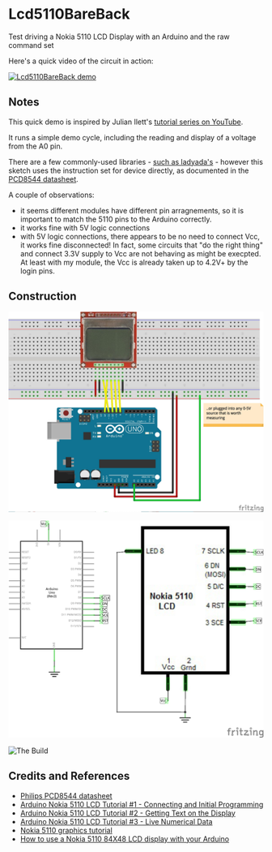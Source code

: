 # Lcd5110BareBack

Test driving a Nokia 5110 LCD Display with an Arduino and the raw command set

Here's a quick video of the circuit in action:

[![Lcd5110BareBack demo](http://img.youtube.com/vi/nDB-FT9jysI/0.jpg)](http://www.youtube.com/watch?v=nDB-FT9jysI)

## Notes

This quick demo is inspired by Julian Ilett's [tutorial series on YouTube](https://www.youtube.com/watch?v=RAlZ1DHw03g).

It runs a simple demo cycle, including the reading and display of a voltage from the A0 pin.

There are a few commonly-used libraries - [such as ladyada's](https://github.com/adafruit/Adafruit-PCD8544-Nokia-5110-LCD-library) -
however this sketch uses the instruction set for device directly, as documented in the [PCD8544 datasheet](http://eia.udg.edu/~forest/PCD8544_1.pdf).

A couple of observations:
* it seems different modules have different pin arragnements, so it is important to match the 5110 pins to the Arduino correctly.
* it works fine with 5V logic connections
* with 5V logic connections, there appears to be no need to connect Vcc, it works fine disconnected! In fact, some circuits that "do the right thing" and connect 3.3V supply to Vcc are not behaving as might be execpted. At least with my module, the Vcc is already taken up to 4.2V+ by the login pins.

## Construction

![The Breadboard](./assets/Lcd5110BareBack_bb.jpg?raw=true)

![The Schematic](./assets/Lcd5110BareBack_schematic.jpg?raw=true)

![The Build](./assets/Lcd5110BareBack_build.jpg?raw=true)

## Credits and References
* [Philips PCD8544 datasheet](http://eia.udg.edu/~forest/PCD8544_1.pdf)
* [Arduino Nokia 5110 LCD Tutorial #1 - Connecting and Initial Programming](https://www.youtube.com/watch?v=RAlZ1DHw03g)
* [Arduino Nokia 5110 LCD Tutorial #2 - Getting Text on the Display](https://www.youtube.com/watch?v=E6PUa4n2DnA)
* [Arduino Nokia 5110 LCD Tutorial #3 - Live Numerical Data](https://www.youtube.com/watch?v=cwsCxUhHbQM)
* [Nokia 5110 graphics tutorial](http://www.instructables.com/id/Nokia-5110-graphics-tutorial/?ALLSTEPS)
* [How to use a Nokia 5110 84X48 LCD display with your Arduino](http://www.instructables.com/id/How-to-use-a-Nokia-5110-84X48-LCD-display-with-you/)